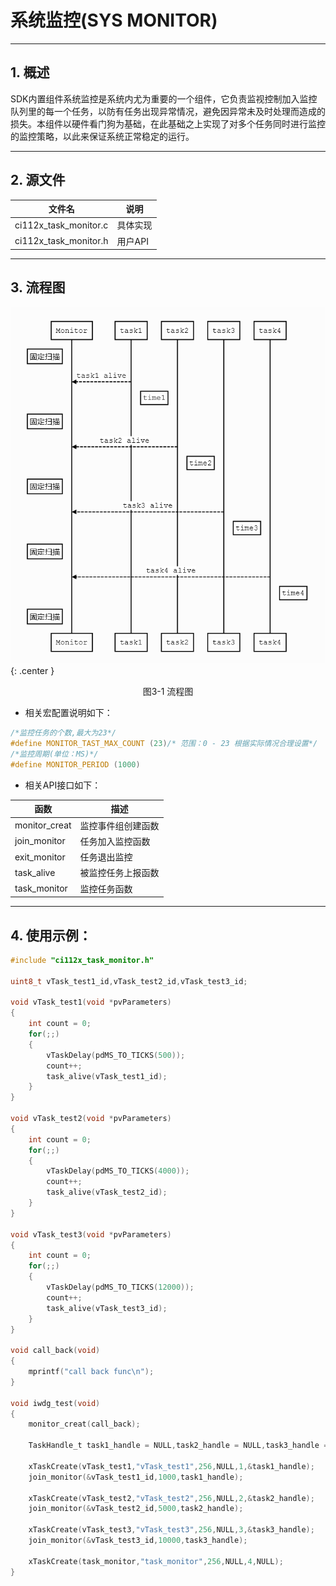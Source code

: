 # 系统监控(SYS MONITOR)

***

## 1. 概述

SDK内置组件系统监控是系统内尤为重要的一个组件，它负责监视控制加入监控队列里的每一个任务，以防有任务出现异常情况，避免因异常未及时处理而造成的损失。本组件以硬件看门狗为基础，在此基础之上实现了对多个任务同时进行监控的监控策略，以此来保证系统正常稳定的运行。

***

## 2. 源文件

| 文件名                | 说明     |
| --------------------- | -------- |
| ci112x_task_monitor.c | 具体实现 |
| ci112x_task_monitor.h | 用户API  |

***

## 3. 流程图

 ![流程图](img/系统监控-1.PNG){: .center }

 <div align=center>图3-1 流程图</div>

* 相关宏配置说明如下：

```c
/*监控任务的个数,最大为23*/
#define MONITOR_TAST_MAX_COUNT (23)/* 范围：0 - 23 根据实际情况合理设置*/
/*监控周期(单位：MS)*/
#define MONITOR_PERIOD (1000)
```

* 相关API接口如下：

| 函数          | 描述               |
| ------------- | ------------------ |
| monitor_creat | 监控事件组创建函数 |
| join_monitor  | 任务加入监控函数   |
| exit_monitor  | 任务退出监控       |
| task_alive    | 被监控任务上报函数 |
| task_monitor  | 监控任务函数       |

***

## 4. 使用示例：

```c
#include "ci112x_task_monitor.h"

uint8_t vTask_test1_id,vTask_test2_id,vTask_test3_id;

void vTask_test1(void *pvParameters)
{
	int count = 0;
	for(;;)
	{
		vTaskDelay(pdMS_TO_TICKS(500));
		count++;
		task_alive(vTask_test1_id);
	}
}

void vTask_test2(void *pvParameters)
{
	int count = 0;
	for(;;)
	{
		vTaskDelay(pdMS_TO_TICKS(4000));
		count++;
		task_alive(vTask_test2_id);
	}
}

void vTask_test3(void *pvParameters)
{
	int count = 0;
	for(;;)
	{
		vTaskDelay(pdMS_TO_TICKS(12000));
		count++;
		task_alive(vTask_test3_id);
	}
}

void call_back(void)
{
    mprintf("call back func\n");
}

void iwdg_test(void)
{
	monitor_creat(call_back);

	TaskHandle_t task1_handle = NULL,task2_handle = NULL,task3_handle = NULL;

	xTaskCreate(vTask_test1,"vTask_test1",256,NULL,1,&task1_handle);
	join_monitor(&vTask_test1_id,1000,task1_handle);

	xTaskCreate(vTask_test2,"vTask_test2",256,NULL,2,&task2_handle);
	join_monitor(&vTask_test2_id,5000,task2_handle);

	xTaskCreate(vTask_test3,"vTask_test3",256,NULL,3,&task3_handle);
	join_monitor(&vTask_test3_id,10000,task3_handle);

	xTaskCreate(task_monitor,"task_monitor",256,NULL,4,NULL);
}

```
